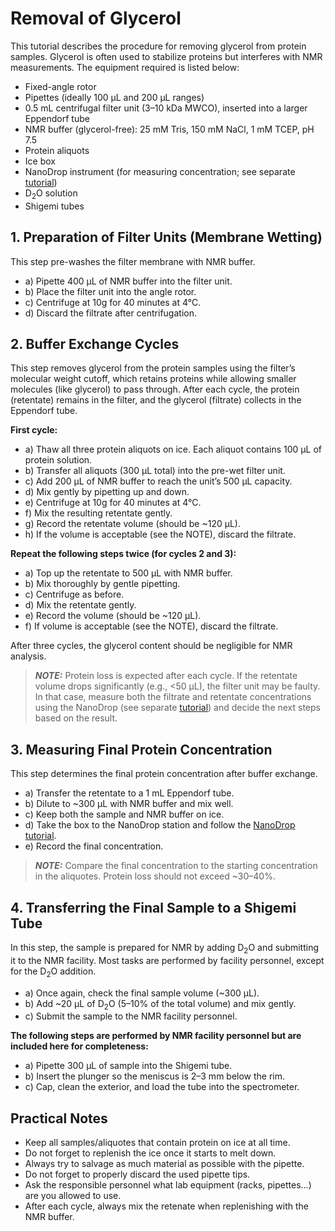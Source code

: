 # Removal of Glycerol

This tutorial describes the procedure for removing glycerol from protein samples. Glycerol is often used to stabilize proteins but interferes with NMR measurements. The equipment required is listed below:

- Fixed-angle rotor
- Pipettes (ideally 100 μL and 200 μL ranges) 
- 0.5 mL centrifugal filter unit (3–10 kDa MWCO), inserted into a larger Eppendorf tube
- NMR buffer (glycerol-free): 25 mM Tris, 150 mM NaCl, 1 mM TCEP, pH 7.5
- Protein aliquots
- Ice box
- NanoDrop instrument (for measuring concentration; see separate [tutorial](./NanoDrop_tutorial.md))
- D<sub>2</sub>O solution
- Shigemi tubes

## 1. Preparation of Filter Units (Membrane Wetting)

This step pre-washes the filter membrane with NMR buffer.

- a) Pipette 400 μL of NMR buffer into the filter unit.
- b) Place the filter unit into the angle rotor.
- c) Centrifuge at 10g for 40 minutes at 4°C.
- d) Discard the filtrate after centrifugation.

## 2. Buffer Exchange Cycles

This step removes glycerol from the protein samples using the filter’s molecular weight cutoff, which retains proteins while allowing smaller molecules (like glycerol) to pass through. After each cycle, the protein (retentate) remains in the filter, and the glycerol (filtrate) collects in the Eppendorf tube.

**First cycle:**

- a) Thaw all three protein aliquots on ice. Each aliquot contains 100 μL of protein solution.
- b) Transfer all aliquots (300 μL total) into the pre-wet filter unit.
- c) Add 200 μL of NMR buffer to reach the unit’s 500 μL capacity.
- d) Mix gently by pipetting up and down.
- e) Centrifuge at 10g for 40 minutes at 4°C.
- f) Mix the resulting retentate gently.
- g) Record the retentate volume (should be ~120 μL).
- h) If the volume is acceptable (see the NOTE), discard the filtrate.

**Repeat the following steps twice (for cycles 2 and 3):**

- a) Top up the retentate to 500 μL with NMR buffer.
- b) Mix thoroughly by gentle pipetting.
- c) Centrifuge as before.
- d) Mix the retentate gently.
- e) Record the volume (should be ~120 μL).
- f) If volume is acceptable (see the NOTE), discard the filtrate.

After three cycles, the glycerol content should be negligible for NMR analysis.

> **_NOTE:_** Protein loss is expected after each cycle. If the retentate volume drops significantly (e.g., <50 μL), the filter unit may be faulty. In that case, measure both the filtrate and retentate concentrations using the NanoDrop (see separate [tutorial](./NanoDrop_tutorial.md)) and decide the next 
steps based on the result.

## 3. Measuring Final Protein Concentration

This step determines the final protein concentration after buffer exchange.

- a) Transfer the retentate to a 1 mL Eppendorf tube.
- b) Dilute to ~300 μL with NMR buffer and mix well.
- c) Keep both the sample and NMR buffer on ice.
- d) Take the box to the NanoDrop station and follow the [NanoDrop tutorial](./NanoDrop_tutorial.md).
- e) Record the final concentration.

> **_NOTE:_** Compare the final concentration to the starting concentration in the aliquotes. Protein loss should not exceed ~30–40%.

## 4. Transferring the Final Sample to a Shigemi Tube

In this step, the sample is prepared for NMR by adding D<sub>2</sub>O and submitting it to the NMR facility. Most tasks are performed by facility personnel, except for the D<sub>2</sub>O addition.

- a) Once again, check the final sample volume (~300 μL).
- b) Add ~20 μL of D<sub>2</sub>O (5–10% of the total volume) and mix gently.
- c) Submit the sample to the NMR facility personnel.

**The following steps are performed by NMR facility personnel but are included here for completeness:**

- a) Pipette 300 μL of sample into the Shigemi tube.
- b) Insert the plunger so the meniscus is 2–3 mm below the rim.
- c) Cap, clean the exterior, and load the tube into the spectrometer.

## Practical Notes

- Keep all samples/aliquotes that contain protein on ice at all time.
- Do not forget to replenish the ice once it starts to melt down.
- Always try to salvage as much material as possible with the pipette.
- Do not forget to properly discard the used pipette tips.
- Ask the responsible personnel what lab equipment (racks, pipettes...) are you allowed to use.
- After each cycle, always mix the retenate when replenishing with the NMR buffer.